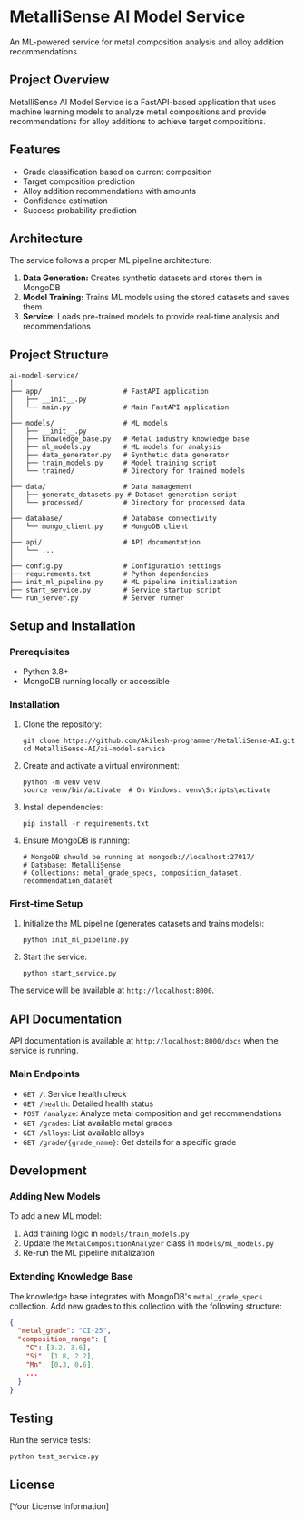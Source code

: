 # MetalliSense AI Model Service

An ML-powered service for metal composition analysis and alloy addition recommendations.

## Project Overview

MetalliSense AI Model Service is a FastAPI-based application that uses machine learning models to analyze metal compositions and provide recommendations for alloy additions to achieve target compositions.

## Features

- Grade classification based on current composition
- Target composition prediction
- Alloy addition recommendations with amounts
- Confidence estimation
- Success probability prediction

## Architecture

The service follows a proper ML pipeline architecture:

1. **Data Generation:** Creates synthetic datasets and stores them in MongoDB
2. **Model Training:** Trains ML models using the stored datasets and saves them
3. **Service:** Loads pre-trained models to provide real-time analysis and recommendations

## Project Structure

```
ai-model-service/
│
├── app/                    # FastAPI application
│   ├── __init__.py
│   └── main.py             # Main FastAPI application
│
├── models/                 # ML models
│   ├── __init__.py
│   ├── knowledge_base.py   # Metal industry knowledge base
│   ├── ml_models.py        # ML models for analysis
│   ├── data_generator.py   # Synthetic data generator
│   ├── train_models.py     # Model training script
│   └── trained/            # Directory for trained models
│
├── data/                   # Data management
│   ├── generate_datasets.py # Dataset generation script
│   └── processed/          # Directory for processed data
│
├── database/               # Database connectivity
│   └── mongo_client.py     # MongoDB client
│
├── api/                    # API documentation
│   └── ...
│
├── config.py               # Configuration settings
├── requirements.txt        # Python dependencies
├── init_ml_pipeline.py     # ML pipeline initialization
├── start_service.py        # Service startup script
└── run_server.py           # Server runner
```

## Setup and Installation

### Prerequisites

- Python 3.8+
- MongoDB running locally or accessible

### Installation

1. Clone the repository:

   ```
   git clone https://github.com/Akilesh-programmer/MetalliSense-AI.git
   cd MetalliSense-AI/ai-model-service
   ```

2. Create and activate a virtual environment:

   ```
   python -m venv venv
   source venv/bin/activate  # On Windows: venv\Scripts\activate
   ```

3. Install dependencies:

   ```
   pip install -r requirements.txt
   ```

4. Ensure MongoDB is running:
   ```
   # MongoDB should be running at mongodb://localhost:27017/
   # Database: MetalliSense
   # Collections: metal_grade_specs, composition_dataset, recommendation_dataset
   ```

### First-time Setup

1. Initialize the ML pipeline (generates datasets and trains models):

   ```
   python init_ml_pipeline.py
   ```

2. Start the service:
   ```
   python start_service.py
   ```

The service will be available at `http://localhost:8000`.

## API Documentation

API documentation is available at `http://localhost:8000/docs` when the service is running.

### Main Endpoints

- `GET /`: Service health check
- `GET /health`: Detailed health status
- `POST /analyze`: Analyze metal composition and get recommendations
- `GET /grades`: List available metal grades
- `GET /alloys`: List available alloys
- `GET /grade/{grade_name}`: Get details for a specific grade

## Development

### Adding New Models

To add a new ML model:

1. Add training logic in `models/train_models.py`
2. Update the `MetalCompositionAnalyzer` class in `models/ml_models.py`
3. Re-run the ML pipeline initialization

### Extending Knowledge Base

The knowledge base integrates with MongoDB's `metal_grade_specs` collection. Add new grades to this collection with the following structure:

```json
{
  "metal_grade": "CI-25",
  "composition_range": {
    "C": [3.2, 3.6],
    "Si": [1.8, 2.2],
    "Mn": [0.3, 0.6],
    ...
  }
}
```

## Testing

Run the service tests:

```
python test_service.py
```

## License

[Your License Information]
